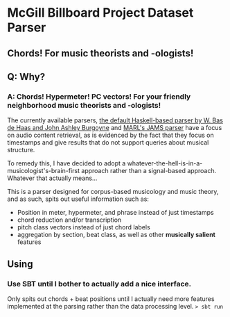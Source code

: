# McGill Billboard Project Dataset Parser 
## Chords! For music theorists and -ologists!
## Q: Why?
### A: Chords! Hypermeter! PC vectors! For your friendly neighborhood music theorists and -ologists!

The currently available parsers, [the default Haskell-based parser by W. Bas de Haas and John Ashley Burgoyne](http://hackage.haskell.org/package/billboard-parser) and 
[MARL's JAMS parser](https://github.com/marl/jams)
have a focus on audio content retrieval, as is evidenced by the fact that they focus on timestamps 
and give results that do not support queries about musical structure. 

To remedy this, I have decided to adopt a 
whatever-the-hell-is-in-a-musicologist's-brain-first approach rather than a signal-based approach. 
Whatever that actually means...

This is a parser designed for corpus-based musicology and music theory, and as such, spits out
useful information such as:

- Position in meter, hypermeter, and phrase instead of just timestamps
- chord reduction and/or transcription
- pitch class vectors instead of just chord labels
- aggregation by section, beat class, as well as other **musically salient** features

## Using
### Use **SBT** until I bother to actually add a nice interface.
Only spits out chords + beat positions until I actually need more features implemented at the parsing rather than the data processing level.
``` > sbt run ```
